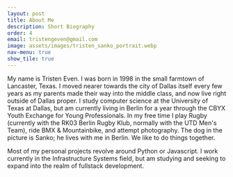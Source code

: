 ```yaml
---
layout: post
title: About Me
description: Short Biography
order: 4
email: tristengeven@gmail.com
image: assets/images/tristen_sanko_portrait.webp
nav-menu: true
show_tile: true
---
```


My name is Tristen Even. I was born in 1998 in the small farmtown of Lancaster, Texas. I moved nearer towards the city of Dallas itself every few years as my parents made their way into the middle class, and now live right outside of Dallas proper. I study computer science at the University of Texas at Dallas, but am currently living in Berlin for a year through the CBYX Youth Exchange for Young Professionals. In my free time I play Rugby (currently with the RK03 Berlin Rugby Klub, normally with the UTD Men's Team), ride BMX & Mountainbike, and attempt photography. The dog in the picture is Sanko; he lives with me in Berlin. We like to do things together.

Most of my personal projects revolve around Python or Javascript. I work currently in the Infrastructure Systems field, but am studying and seeking to expand into the realm of fullstack development.
